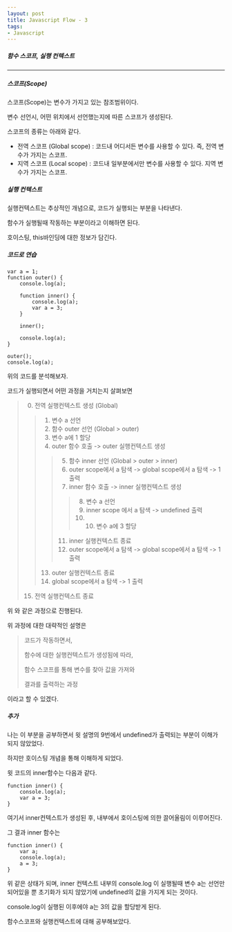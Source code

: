 ```yaml
---
layout: post
title: Javascript Flow - 3
tags:
- Javascript
---
```


##### 함수 스코프, 실행 컨텍스트

---



##### 스코프(Scope)



스코프(Scope)는 변수가 가지고 있는 참조범위이다. 

변수 선언시, 어떤 위치에서 선언했는지에 따른 스코프가 생성된다.

스코프의 종류는 아래와 같다.



* 전역 스코프 (Global scope) : 코드내 어디서든 변수를 사용할 수 있다. 즉, 전역 변수가 가지는 스코프.
* 지역 스코프  (Local scope) : 코드내 일부분에서만 변수를 사용할 수 있다. 지역 변수가 가지는 스코프.



##### 실행 컨텍스트



실행컨텍스트는 추상적인 개념으로, 코드가 실행되는 부분을 나타낸다.

함수가 실행될때 작동하는 부분이라고 이해하면 된다.

호이스팅, this바인딩에 대한 정보가 담긴다.



##### 코드로 연습

```
var a = 1;
function outer() {
    console.log(a);
    
    function inner() {
        console.log(a);
        var a = 3;
    }
    
    inner();
    
    console.log(a);
}

outer();
console.log(a);
```

위의 코드를 분석해보자.



코드가 실행되면서 어떤 과정을 거치는지 살펴보면



>0. 전역 실행컨텍스트 생성 (Global)
>
>> 1. 변수 a 선언
>> 2. 함수 outer 선언 (Global > outer)
>> 3. 변수 a에 1 할당
>> 4. outer 함수 호출 -> outer 실행컨텍스트 생성
>>
>> > 5. 함수 inner 선언 (Global > outer > inner)
>> > 6. outer scope에서 a 탐색 -> global scope에서 a 탐색 -> 1 출력
>> > 7. inner 함수 호출 -> inner 실행컨텍스트 생성
>> >
>> > > 8. 변수 a 선언
>> > > 9. inner scope 에서 a 탐색 -> undefined 출력
>> > > 10. 10. 변수 a에 3 할당
>> >
>> > 11. inner 실행컨텍스트 종료
>> > 12. outer scope에서 a 탐색 -> global scope에서 a 탐색 -> 1 출력
>>
>> 13. outer 실행컨텍스트 종료
>> 14. global scope에서 a 탐색 -> 1 출력
>
>15. 전역 실행컨텍스트 종료



위 와 같은 과정으로 진행된다.

위 과정에 대한 대략적인 설명은

>코드가 작동하면서, 
>
>함수에 대한 실행컨텍스트가 생성됨에 따라,
>
>함수 스코프를 통해 변수를 찾아 값을 가져와
>
>결과를 출력하는 과정

이라고 할 수 있겠다.



##### 추가

나는 이 부분을 공부하면서 윗 설명의 9번에서 undefined가 출력되는 부분이 이해가 되지 않았었다.

하지만 호이스팅 개념을 통해 이해하게 되었다.

윗 코드의 inner함수는 다음과 같다.

```
function inner() {
    console.log(a);
    var a = 3;
}
```

여기서 inner컨텍스트가 생성된 후, 내부에서 호이스팅에 의한 끌어올림이 이루어진다. 

그 결과 inner 함수는

```
function inner() {
	var a;
    console.log(a);
    a = 3;
}
```

위 같은 상태가 되며, inner 컨텍스트 내부의 console.log 이 실행될때 변수 a는 선언만 되어있을 뿐 초기화가 되지 않았기에 undefined의 값을 가지게 되는 것이다.

console.log이 실행된 이후에야 a는 3의 값을 할당받게 된다.



함수스코프와 실행컨텍스트에 대해 공부해보았다.
